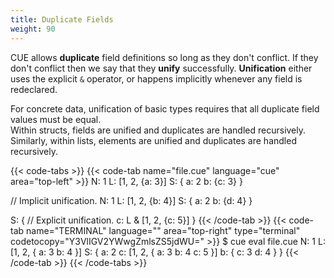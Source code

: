 ```yaml
---
title: Duplicate Fields
weight: 90
---
```


CUE allows **duplicate** field definitions so long as they don't conflict.
If they don't conflict then we say that they **unify** successfully.
**Unification** either uses the explicit `&` operator,
or happens implicitly whenever any field is redeclared.

For concrete data,
unification of basic types requires that all duplicate field values must be equal.\
Within structs, fields are unified and duplicates are handled recursively.\
Similarly, within lists, elements are unified and duplicates are handled recursively.
<!-- ([we discuss open-ended lists later](/language-guide/data/lists/).) -->

{{< code-tabs >}}
{{< code-tab name="file.cue" language="cue" area="top-left" >}}
N: 1
L: [1, 2, {a: 3}]
S: {
	a: 2
	b: {c: 3}
}

// Implicit unification.
N: 1
L: [1, 2, {b: 4}]
S: {
	a: 2
	b: {d: 4}
}

S: {
	// Explicit unification.
	c: L & [1, 2, {c: 5}]
}
{{< /code-tab >}}
{{< code-tab name="TERMINAL" language="" area="top-right" type="terminal" codetocopy="Y3VlIGV2YWwgZmlsZS5jdWU=" >}}
$ cue eval file.cue
N: 1
L: [1, 2, {
    a: 3
    b: 4
}]
S: {
    a: 2
    c: [1, 2, {
        a: 3
        b: 4
        c: 5
    }]
    b: {
        c: 3
        d: 4
    }
}
{{< /code-tab >}}
{{< /code-tabs >}}
